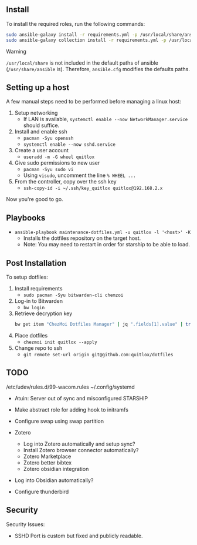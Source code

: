 ## Install

To install the required roles, run the following commands:

```bash
sudo ansible-galaxy install -r requirements.yml -p /usr/local/share/ansible/roles
sudo ansible-galaxy collection install -r requirements.yml -p /usr/local/share/ansible/roles
```

> [!WARNING]
> `/usr/local/share` is not included in the default paths of ansible (`/usr/share/ansible` is).
> Therefore, `ansible.cfg` modifies the defaults paths.

## Setting up a host

A few manual steps need to be performed before managing a linux host:
1. Setup networking
    - If LAN is available, `systemctl enable --now NetworkManager.service`
      should suffice.
1. Install and enable ssh
    - `pacman -Syu openssh`
    - `systemctl enable --now sshd.service`
1. Create a user account
    - `useradd -m -G wheel quitlox`
1. Give sudo permissions to new user
    - `pacman -Syu sudo vi`
    - Using `visudo`, uncomment the line `% WHEEL ...`
1. From the controller, copy over the ssh key
    - `ssh-copy-id -i ~/.ssh/key_quitlox quitlox@192.168.2.x`

Now you're good to go.

## Playbooks

- `ansible-playbook maintenance-dotfiles.yml -u quitlox -l '<host>' -K`
    - Installs the dotfiles repository on the target host.
    - Note: You may need to restart in order for starship to be able to load.

## Post Installation

To setup dotfiles:
1. Install requirements
    - `sudo pacman -Syu bitwarden-cli chemzoi`
1. Log-in to Bitwarden
    - `bw login`
1. Retrieve decryption key
    ```bash
    bw get item "ChezMoi Dotfiles Manager" | jq ".fields[1].value" | tr -d \" > ~/.ssh/.age_private_key.txt
    ```
1. Place dotfiles
    - `chezmoi init quitlox --apply`
1. Change repo to ssh
    - `git remote set-url origin git@github.com:quitlox/dotfiles`

## TODO

/etc/udev/rules.d/99-wacom.rules
~/.config/systemd
- Atuin: Server out of sync and misconfigured
STARSHIP

- Make abstract role for adding hook to initramfs
- Configure swap using swap partition

- Zotero
    - Log into Zotero automatically and setup sync?
    - Install Zotero browser connector automatically?
    - Zotero Marketplace
    - Zotero better bibtex
    - Zotero obsidian integration
- Log into Obsidian automatically?
- Configure thunderbird

## Security

Security Issues:
- SSHD Port is custom but fixed and publicly readable.
